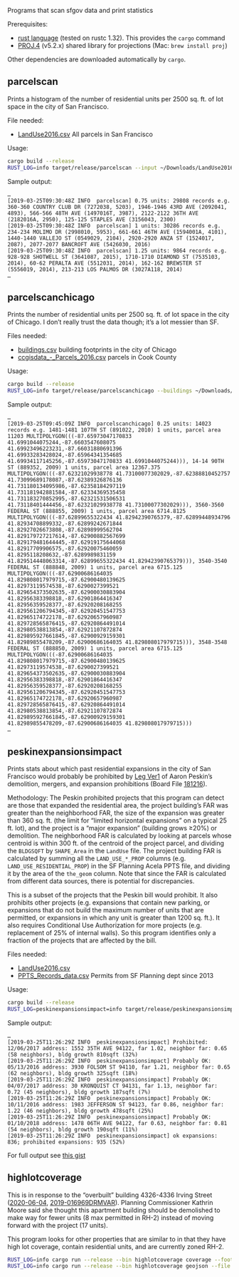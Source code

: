 Programs that scan sfgov data and print statistics

Prerequisites:

* [rust language](https://www.rust-lang.org/learn/get-started)
(tested on rustc 1.32).
This provides the `cargo` command
* [PROJ.4](https://proj4.org/) (v5.2.x)
shared library for projections
(Mac: `brew install proj`)

Other dependencies are downloaded automatically by `cargo`.

## parcelscan

Prints a histogram of the number of residential units per 2500 sq. ft. of lot space in the city of San Francisco.

File needed:
* [LandUse2016.csv](https://data.sfgov.org/Housing-and-Buildings/Land-Use/us3s-fp9q)
All parcels in San Francisco

Usage:

```sh
cargo build --release
RUST_LOG=info target/release/parcelscan --input ~/Downloads/LandUse2016.csv density-historgram
```

Sample output:
```
…
[2019-03-25T09:30:48Z INFO  parcelscan] 0.75 units: 29808 records e.g. 360-360 COUNTRY CLUB DR (7272038, 5203), 1946-1946 43RD AVE (2092041, 4893), 566-566 48TH AVE (1497016T, 3987), 2122-2122 36TH AVE (2182016A, 2950), 125-125 STAPLES AVE (3156043, 2300)
[2019-03-25T09:30:48Z INFO  parcelscan] 1 units: 30286 records e.g. 234-234 MOLIMO DR (2998010, 5953), 661-661 46TH AVE (1594001A, 4101), 1440-1440 VALLEJO ST (0549029, 2104), 2920-2920 ANZA ST (1524017, 2087), 2077-2077 BANCROFT AVE (5426030, 2016)
[2019-03-25T09:30:48Z INFO  parcelscan] 1.25 units: 9864 records e.g. 928-928 SHOTWELL ST (3641087, 2015), 1710-1710 DIAMOND ST (7535103, 2014), 60-62 PERALTA AVE (5512031, 2014), 162-162 BREWSTER ST (5556019, 2014), 213-213 LOS PALMOS DR (3027A118, 2014)
…
```

## parcelscanchicago

Prints the number of residential units per 2500 sq. ft. of lot space in the city of Chicago.
I don’t really trust the data though; it’s a lot messier than SF.

Files needed:
* [buildings.csv](https://data.cityofchicago.org/Buildings/Building-Footprints-current-/hz9b-7nh8)
building footprints in the city of Chicago
* [ccgisdata_-_Parcels_2016.csv](https://datacatalog.cookcountyil.gov/GIS-Maps/ccgisdata-Parcels-2016/a33b-b59u)
parcels in Cook County

Usage:

```sh
cargo build --release
RUST_LOG=info target/release/parcelscanchicago --buildings ~/Downloads/buildings.csv --parcels ~/Downloads/ccgisdata_-_Parcels_2016.csv  density-historgram
```

Sample output:
```
…
[2019-03-25T09:45:09Z INFO  parcelscanchicago] 0.25 units: 14023 records e.g. 1481-1481 107TH ST (891022, 2010) 1 units, parcel area 11203 MULTIPOLYGON(((-87.65973047170833 41.6991044075244,-87.6603547608075 41.69923496223231,-87.66031880691396 41.69933283428024,-87.65964341354685 41.69934117145256,-87.65973047170833 41.6991044075244))), 14-14 90TH ST (889352, 2009) 1 units, parcel area 12367.375 MULTIPOLYGON(((-87.62321029938778 41.73100077302029,-87.62388810452757 41.73099689178087,-87.62389326876136 41.731180134095986,-87.62358184297119 41.731181942881584,-87.62334369535458 41.731183270852995,-87.62321531506531 41.73118401444456,-87.62321029938778 41.73100077302029))), 3560-3560 FEDERAL ST (888855, 2009) 1 units, parcel area 6714.8125 MULTIPOLYGON(((-87.62899655322434 41.82942390765379,-87.62899448934796 41.82934708899332,-87.62899242671844 41.82927026673808,-87.62898999562704 41.829179727217614,-87.62900882567699 41.829179481644445,-87.62919175644068 41.82917709906575,-87.62920075460059 41.8295118208632,-87.6289989831159 41.829514448063314,-87.62899655322434 41.82942390765379))), 3540-3540 FEDERAL ST (888848, 2009) 1 units, parcel area 6715.125 MULTIPOLYGON(((-87.62900686164035 41.829808017979715,-87.62900480139625 41.82973119574538,-87.6290027399521 41.829654373502635,-87.62900030883904 41.82956383398818,-87.62901864416347 41.82956359528377,-87.62920208168255 41.829561206794345,-87.62920451547753 41.82965174722178,-87.62920657960987 41.829728565876415,-87.62920864491014 41.82980538813854,-87.62921107872874 41.829895927661845,-87.62900929159301 41.82989855478209,-87.62900686164035 41.829808017979715))), 3548-3548 FEDERAL ST (888850, 2009) 1 units, parcel area 6715.125 MULTIPOLYGON(((-87.62900686164035 41.829808017979715,-87.62900480139625 41.82973119574538,-87.6290027399521 41.829654373502635,-87.62900030883904 41.82956383398818,-87.62901864416347 41.82956359528377,-87.62920208168255 41.829561206794345,-87.62920451547753 41.82965174722178,-87.62920657960987 41.829728565876415,-87.62920864491014 41.82980538813854,-87.62921107872874 41.829895927661845,-87.62900929159301 41.82989855478209,-87.62900686164035 41.829808017979715)))
…
```

## peskinexpansionsimpact

Prints stats about which past residential expansions in the city of San Francisco
would probably be prohibited by
[Leg Ver1](https://sfgov.legistar.com/View.ashx?M=F&ID=6838135&GUID=08C9052E-3A30-445F-B11C-CF4A07130B99)
of Aaron Peskin’s demolition, mergers, and expansion prohibitions
(Board File [181216](https://sfgov.legistar.com/LegislationDetail.aspx?ID=3781286&GUID=3E5F18E7-DD20-436B-A63F-954036D210F0)).

Methodology: The Peskin prohibited projects that this program can detect are those that expanded the residential area,
the project building’s FAR was greater than the neighborhood FAR,
the size of the expansion was greater than 360 sq. ft.
(the limit for “limited horizontal expansions” on a typical 25 ft. lot),
and the project is a “major expansion” (building grows ≥20%) or demolition.
The neighborhood FAR is calculated by looking at parcels whose centroid is within 300 ft. of the centroid of the project parcel,
and dividing the `BLDGSQFT` by `SHAPE_Area` in the `LandUse` file.
The project building FAR is calculated by summing all the `LAND_USE_*_PROP` columns
(e.g. `LAND_USE_RESIDENTIAL_PROP`) in the SF Planning Acela PPTS file,
and dividing it by the area of the `the_geom` column.
Note that since the FAR is calculated from different data sources,
there is potential for discrepancies.

This is a subset of the projects that the Peskin bill would prohibit.
It also prohibits other projects (e.g. expansions that contain new parking,
or expansions that do not build the maximum number of units that are permitted,
or expansions in which any unit is greater than 1200 sq. ft.).
It also requires Conditional Use Authorization for more projects
(e.g. replacement of 25% of internal walls).
So this program identifies only a fraction of the projects that are affected by the bill.

Files needed:

* [LandUse2016.csv](https://data.sfgov.org/Housing-and-Buildings/Land-Use/us3s-fp9q)
* [PPTS_Records_data.csv](https://data.sfgov.org/Housing-and-Buildings/PPTS-Records/7yuw-98m5)
Permits from SF Planning dept since 2013

Usage:

```sh
cargo build --release
RUST_LOG=peskinexpansionsimpact=info target/release/peskinexpansionsimpact --planning ~/Downloads/PPTS_Records_data.csv --land-use ~/Downloads/LandUse2016.csv expansions
```

Sample output:
```
…
[2019-03-25T11:26:29Z INFO  peskinexpansionsimpact] Prohibited: 12/06/2017 address: 1552 35TH AVE 94122, far 1.02, neighbor far: 0.65 (58 neighbors), bldg growth 810sqft (32%)
[2019-03-25T11:26:29Z INFO  peskinexpansionsimpact] Probably OK: 05/13/2016 address: 3930 FOLSOM ST 94110, far 1.21, neighbor far: 0.65 (62 neighbors), bldg growth 325sqft (18%)
[2019-03-25T11:26:29Z INFO  peskinexpansionsimpact] Probably OK: 04/07/2017 address: 30 KRONQUIST CT 94131, far 1.13, neighbor far: 0.72 (45 neighbors), bldg growth 187sqft (7%)
[2019-03-25T11:26:29Z INFO  peskinexpansionsimpact] Probably OK: 10/11/2016 address: 1983 JEFFERSON ST 94123, far 0.86, neighbor far: 1.22 (46 neighbors), bldg growth 478sqft (25%)
[2019-03-25T11:26:29Z INFO  peskinexpansionsimpact] Probably OK: 01/10/2018 address: 1478 06TH AVE 94122, far 0.63, neighbor far: 0.81 (54 neighbors), bldg growth 190sqft (11%)
[2019-03-25T11:26:29Z INFO  peskinexpansionsimpact] ok expansions: 836; prohibited expansions: 935 (52%)
```

For full output see [this gist](https://gist.github.com/yonran/445a1d6c8fcbcf9fd81f954f831e6fff)

## highlotcoverage

This is in response to the “overbuilt” building 4326-4336 Irving Street
([2020-06-04](https://sfplanning.org/event/planning-commission-92),
[2019-016969DRMVAR](https://commissions.sfplanning.org/cpcpackets/2019-016969DRMVAR.pdf)).
Planning Commissioner Kathrin Moore said she thought this apartment building should be demolished
to make way for fewer units (8 max permitted in RH-2)
instead of moving forward with the project (17 units).

This program looks for other properties that are similar to 
in that they have high lot coverage, contain residential units,
and are currently zoned RH-2.

```sh
RUST_LOG=info cargo run --release --bin highlotcoverage coverage --footprints ~/Downloads/Building_Footprints.csv --land-use ~/Downloads/LandUse2016.csv --zoning-districts ~/Downloads/Zoning_Map_-_Zoning_Districts_data.csv --out /tmp/records.jsonl
RUST_LOG=info cargo run --release --bin highlotcoverage geojson --file /tmp/records.jsonl
```
